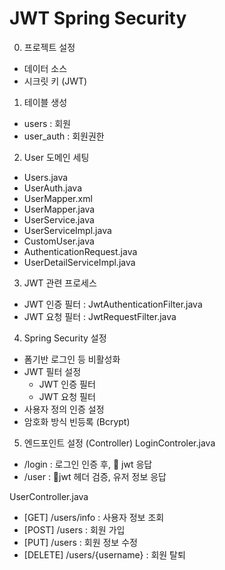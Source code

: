 
# JWT Spring Security 

0. 프로젝트 설정
  - 데이터 소스
  - 시크릿 키 (JWT)

1. 테이블 생성 
  - users       : 회원
  - user_auth   : 회원권한

2. User 도메인 세팅
  - Users.java
  - UserAuth.java
  - UserMapper.xml
  - UserMapper.java
  - UserService.java
  - UserServiceImpl.java
  - CustomUser.java
  - AuthenticationRequest.java
  - UserDetailServiceImpl.java

3. JWT 관련 프로세스
  - JWT 인증 필터 : JwtAuthenticationFilter.java
  - JWT 요청 필터 : JwtRequestFilter.java


4. Spring Security 설정
  - 폼기반 로그인 등 비활성화
  - JWT 필터 설정
    - JWT 인증 필터
    - JWT 요청 필터
  - 사용자 정의 인증 설정
  - 암호화 방식 빈등록 (Bcrypt)

5. 엔드포인트 설정 (Controller)
  LoginControler.java
  - /login  : 로그인 인증 후, 💍 jwt 응답
  - /user   : 💍jwt 헤더 검증, 유저 정보 응답

  UserController.java
  - [GET]     /users/info         : 사용자 정보 조회
  - [POST]    /users              : 회원 가입
  - [PUT]     /users              : 회원 정보 수정
  - [DELETE]  /users/{username}   : 회원 탈퇴

